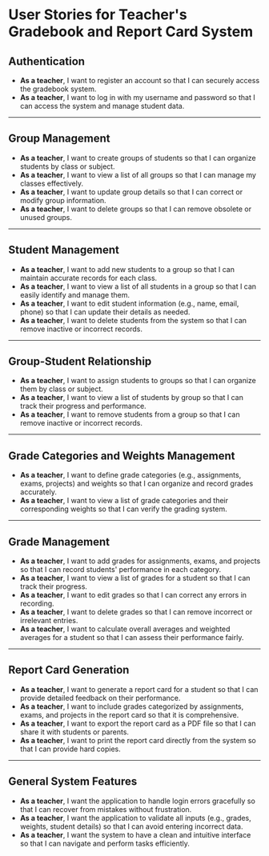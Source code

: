 # User Stories for Teacher's Gradebook and Report Card System

## **Authentication**
- **As a teacher**, I want to register an account so that I can securely access the gradebook system.
- **As a teacher**, I want to log in with my username and password so that I can access the system and manage student data.

---

## **Group Management**
- **As a teacher**, I want to create groups of students so that I can organize students by class or subject.
- **As a teacher**, I want to view a list of all groups so that I can manage my classes effectively.
- **As a teacher**, I want to update group details so that I can correct or modify group information.
- **As a teacher**, I want to delete groups so that I can remove obsolete or unused groups.

---

## **Student Management**
- **As a teacher**, I want to add new students to a group so that I can maintain accurate records for each class.
- **As a teacher**, I want to view a list of all students in a group so that I can easily identify and manage them.
- **As a teacher**, I want to edit student information (e.g., name, email, phone) so that I can update their details as needed.
- **As a teacher**, I want to delete students from the system so that I can remove inactive or incorrect records.

---

## **Group-Student Relationship**
- **As a teacher**, I want to assign students to groups so that I can organize them by class or subject.
- **As a teacher**, I want to view a list of students by group so that I can track their progress and performance.
- **As a teacher**, I want to remove students from a group so that I can remove inactive or incorrect records.

---

## **Grade Categories and Weights Management**
- **As a teacher**, I want to define grade categories (e.g., assignments, exams, projects)  and weights so that I can organize and record grades accurately.
- **As a teacher**, I want to view a list of grade categories and their corresponding weights so that I can verify the grading system.

---

## **Grade Management**
- **As a teacher**, I want to add grades for assignments, exams, and projects so that I can record students' performance in each category.
- **As a teacher**, I want to view a list of grades for a student so that I can track their progress.
- **As a teacher**, I want to edit grades so that I can correct any errors in recording.
- **As a teacher**, I want to delete grades so that I can remove incorrect or irrelevant entries.
- **As a teacher**, I want to calculate overall averages and weighted averages for a student so that I can assess their performance fairly.

---

## **Report Card Generation**
- **As a teacher**, I want to generate a report card for a student so that I can provide detailed feedback on their performance.
- **As a teacher**, I want to include grades categorized by assignments, exams, and projects in the report card so that it is comprehensive.
- **As a teacher**, I want to export the report card as a PDF file so that I can share it with students or parents.
- **As a teacher**, I want to print the report card directly from the system so that I can provide hard copies.

---

## **General System Features**
- **As a teacher**, I want the application to handle login errors gracefully so that I can recover from mistakes without frustration.
- **As a teacher**, I want the application to validate all inputs (e.g., grades, weights, student details) so that I can avoid entering incorrect data.
- **As a teacher**, I want the system to have a clean and intuitive interface so that I can navigate and perform tasks efficiently.
